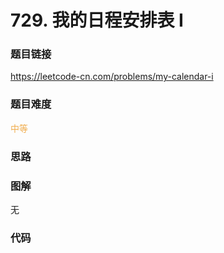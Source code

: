 # 729. 我的日程安排表 I

### 题目链接

https://leetcode-cn.com/problems/my-calendar-i

### 题目难度

<font color=#F0AD4E>中等</font>

### 思路



### 图解

无

### 代码

```python
```